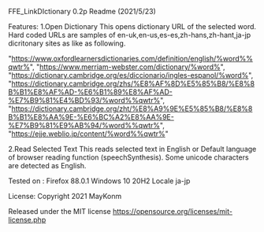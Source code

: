 FFE_LinkDIctionary 0.2p Readme  (2021/5/23)


Features:
1.Open Dictionary
 This opens dictionary URL of the selected word.
 Hard coded URLs are samples of en-uk,en-us,es-es,zh-hans,zh-hant,ja-jp dicritonary sites as like as following.

  "https://www.oxfordlearnersdictionaries.com/definition/english/%word%%qwtr%",
  "https://www.merriam-webster.com/dictionary/%word%",
  "https://dictionary.cambridge.org/es/diccionario/ingles-espanol/%word%",
  "https://dictionary.cambridge.org/zhs/%E8%AF%8D%E5%85%B8/%E8%8B%B1%E8%AF%AD-%E6%B1%89%E8%AF%AD-%E7%B9%81%E4%BD%93/%word%%qwtr%",
  "https://dictionary.cambridge.org/zht/%E8%A9%9E%E5%85%B8/%E8%8B%B1%E8%AA%9E-%E6%BC%A2%E8%AA%9E-%E7%B9%81%E9%AB%94/%word%%qwtr%",
  "https://ejje.weblio.jp/content/%word%%qwtr%"


2.Read Selected Text
  This reads selected text in English or Default language of browser reading function (speechSynthesis).
  Some unicode characters are detected as English.


Tested on :
 Firefox 88.0.1
 Windows 10 20H2
 Locale ja-jp


License:
Copyright 2021 MayKonm

Released under the MIT license
https://opensource.org/licenses/mit-license.php
